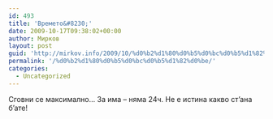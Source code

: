 ```yaml
---
id: 493
title: 'Времето&#8230;'
date: 2009-10-17T09:38:02+00:00
author: Мирков
layout: post
guid: 'http://mirkov.info/2009/10/%d0%b2%d1%80%d0%b5%d0%bc%d0%b5%d1%82%d0%be/'
permalink: '/%d0%b2%d1%80%d0%b5%d0%bc%d0%b5%d1%82%d0%be/'
categories:
  - Uncategorized
---
```

Сговни се максимално&#8230; За има &#8211; няма 24ч. Не е истина какво ст&#8217;ана б&#8217;ате!
